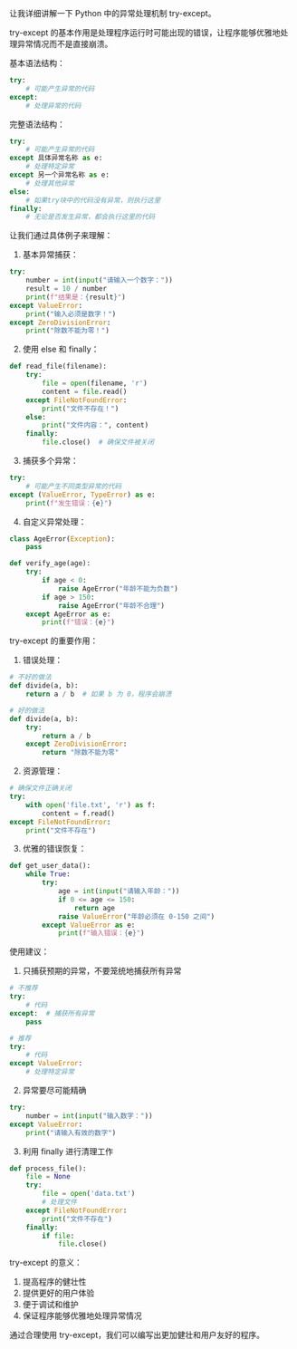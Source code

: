 让我详细讲解一下 Python 中的异常处理机制 try-except。

try-except 的基本作用是处理程序运行时可能出现的错误，让程序能够优雅地处理异常情况而不是直接崩溃。

基本语法结构：
```python
try:
    # 可能产生异常的代码
except:
    # 处理异常的代码
```

完整语法结构：
```python
try:
    # 可能产生异常的代码
except 具体异常名称 as e:
    # 处理特定异常
except 另一个异常名称 as e:
    # 处理其他异常
else:
    # 如果try块中的代码没有异常，则执行这里
finally:
    # 无论是否发生异常，都会执行这里的代码
```

让我们通过具体例子来理解：

1. 基本异常捕获：
```python
try:
    number = int(input("请输入一个数字："))
    result = 10 / number
    print(f"结果是：{result}")
except ValueError:
    print("输入必须是数字！")
except ZeroDivisionError:
    print("除数不能为零！")
```

2. 使用 else 和 finally：
```python
def read_file(filename):
    try:
        file = open(filename, 'r')
        content = file.read()
    except FileNotFoundError:
        print("文件不存在！")
    else:
        print("文件内容：", content)
    finally:
        file.close()  # 确保文件被关闭
```

3. 捕获多个异常：
```python
try:
    # 可能产生不同类型异常的代码
except (ValueError, TypeError) as e:
    print(f"发生错误：{e}")
```

4. 自定义异常处理：
```python
class AgeError(Exception):
    pass

def verify_age(age):
    try:
        if age < 0:
            raise AgeError("年龄不能为负数")
        if age > 150:
            raise AgeError("年龄不合理")
    except AgeError as e:
        print(f"错误：{e}")
```

try-except 的重要作用：

1. 错误处理：
```python
# 不好的做法
def divide(a, b):
    return a / b  # 如果 b 为 0，程序会崩溃

# 好的做法
def divide(a, b):
    try:
        return a / b
    except ZeroDivisionError:
        return "除数不能为零"
```

2. 资源管理：
```python
# 确保文件正确关闭
try:
    with open('file.txt', 'r') as f:
        content = f.read()
except FileNotFoundError:
    print("文件不存在")
```

3. 优雅的错误恢复：
```python
def get_user_data():
    while True:
        try:
            age = int(input("请输入年龄："))
            if 0 <= age <= 150:
                return age
            raise ValueError("年龄必须在 0-150 之间")
        except ValueError as e:
            print(f"输入错误：{e}")
```

使用建议：

1. 只捕获预期的异常，不要笼统地捕获所有异常
```python
# 不推荐
try:
    # 代码
except:  # 捕获所有异常
    pass

# 推荐
try:
    # 代码
except ValueError:
    # 处理特定异常
```

2. 异常要尽可能精确
```python
try:
    number = int(input("输入数字："))
except ValueError:
    print("请输入有效的数字")
```

3. 利用 finally 进行清理工作
```python
def process_file():
    file = None
    try:
        file = open('data.txt')
        # 处理文件
    except FileNotFoundError:
        print("文件不存在")
    finally:
        if file:
            file.close()
```

try-except 的意义：
1. 提高程序的健壮性
2. 提供更好的用户体验
3. 便于调试和维护
4. 保证程序能够优雅地处理异常情况

通过合理使用 try-except，我们可以编写出更加健壮和用户友好的程序。